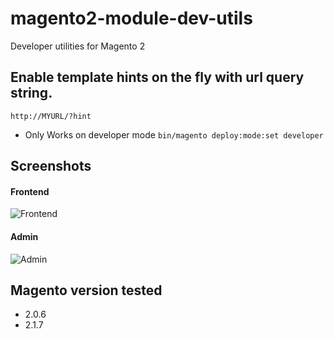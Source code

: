 # magento2-module-dev-utils

Developer utilities for Magento 2



## Enable template hints on the fly with url query string.
```http://MYURL/?hint ```

* Only Works on developer mode
`bin/magento deploy:mode:set developer`




## Screenshots
#### Frontend
![Frontend](https://reinaldomendes.github.io/dev-assets/magento2/modules/reinaldomendes-devutils/frontend.png)

#### Admin
![Admin](https://reinaldomendes.github.io/dev-assets/magento2/modules/reinaldomendes-devutils/admin.png)


## Magento version tested
- 2.0.6
- 2.1.7

